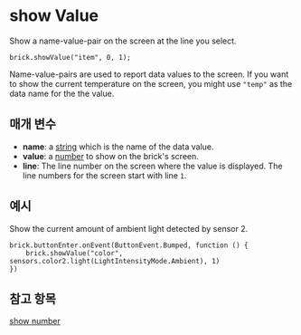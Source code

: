 # show Value

Show a name-value-pair on the screen at the line you select.

```sig
brick.showValue("item", 0, 1);
```

Name-value-pairs are used to report data values to the screen. If you want to show the current temperature on the screen, you might use `"temp"` as the data name for the the value.

## 매개 변수

* **name**: a [string](/types/string) which is the name of the data value.
* **value**: a [number](/types/number) to show on the brick's screen.
* **line**: The line number on the screen where the value is displayed. The line numbers for the screen start with line `1`.

## 예시

Show the current amount of ambient light detected by sensor 2.

```blocks
brick.buttonEnter.onEvent(ButtonEvent.Bumped, function () {
    brick.showValue("color", sensors.color2.light(LightIntensityMode.Ambient), 1)
})
```

## 참고 항목

[show number](/reference/brick/show-number)